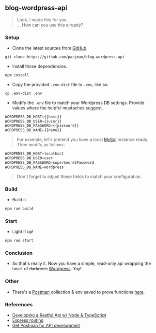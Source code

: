 ## blog-wordpress-api 

> Look, I made this for you.<br/>
> ... How can you use this already?<br/>

### Setup

* Clone the latest sources from [GitHub](https://github.com/).

``` bash
git clone https://github.com/pacjman/blog-wordpress-api
```

* Install those dependencies.

``` bash
npm install
```

* Copy the provided `.env-dist` file to `.env`, like so:

``` bash
cp .env-dist .env
```

* Modify the `.env` file to match your Wordpress DB settings. Provide values where the helpful mustaches suggest.

``` javascript
WORDPRESS_DB_HOST={{host}}
WORDPRESS_DB_USER={{user}}
WORDPRESS_DB_PASSWORD={{password}}
WORDPRESS_DB_NAME={{name}}
```

> For example, let's pretend you have a local [MySql](https://mysql.com/) instance ready. Then modify as follows:

``` javascript
WORDPRESS_DB_HOST=localhost
WORDPRESS_DB_USER=user
WORDPRESS_DB_PASSWORD=superSecretPassword
WORDPRESS_DB_NAME=wordpress
```

> Don't forget to adjust these fields to match your configuration.

### Build 

* Build it.

``` bash
npm run build
```

### Start

* Light it up!

``` bash
npm run start
```

### Conclusion

* So that's really it. Now you have a simple, read-only api wrapping the heart of ~~darkness~~ [Wordpress](https://wordpress.org/). Yay!

### Other

* There's a [Postman](https://www.getpostman.com/) collection & env saved to prove functions [here](https://github.com/pacjman/blog-wordpress-api/tree/master/tests/postman).

### References

* [Developing a Restful Api w/ Node & TypeScript](https://mherman.org/blog/2016/11/05/developing-a-restful-api-with-node-and-typescript/)
* [Express routing](https://expressjs.com/en/guide/routing.html)
* [Get Postman for API development](https://www.getpostman.com/apps)
